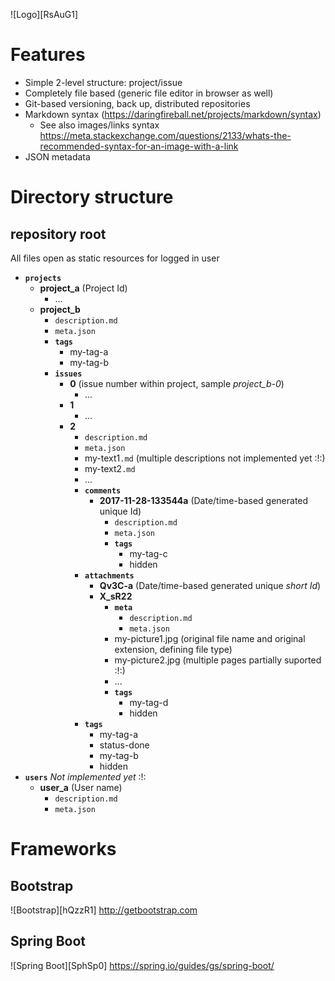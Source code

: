 ![Logo][RsAuG1]

# Features
* Simple 2-level structure: project/issue
* Completely file based (generic file editor in browser as well)
* Git-based versioning, back up, distributed repositories
* Markdown syntax (https://daringfireball.net/projects/markdown/syntax)
  * See also images/links syntax https://meta.stackexchange.com/questions/2133/whats-the-recommended-syntax-for-an-image-with-a-link
* JSON metadata

# Directory structure
## repository root
All files open as static resources for logged in user
* **`projects`**
    * **project_a** (Project Id)
        * ...
    * **project_b**
      * `description.md`
      * `meta.json`
      * **`tags`**
        * my-tag-a
        * my-tag-b
      * **`issues`**
         * **0** (issue number within project, sample _project_b-0_)
            * ...
         * **1**
            * ...
         * **2**
            * `description.md`
            * `meta.json`
            * my-text1`.md` (multiple descriptions not implemented yet :!:)
            * my-text2`.md`
            * ...
            * **`comments`**
                * **2017-11-28-133544a** (Date/time-based generated unique Id)
                    * `description.md`
                    * `meta.json`
                    * **`tags`**
                        * my-tag-c
                        * hidden
            * **`attachments`**
                * **Qv3C-a** (Date/time-based generated unique _short Id_)  
                * **X_sR22**
                    * **`meta`**
                        * `description.md`
                        * `meta.json`
                    * my-picture1.jpg (original file name and original extension, defining file type)
                    * my-picture2.jpg (multiple pages partially suported :!:)
                    * ...
                    * **`tags`**
                        * my-tag-d
                        * hidden
            * **`tags`**
                * my-tag-a
                * status-done
                * my-tag-b
                * hidden
* **`users`** *Not implemented yet* :!:
    * **user_a** (User name)
      * `description.md`
      * `meta.json`

# Frameworks
## Bootstrap
![Bootstrap][hQzzR1]
http://getbootstrap.com

## Spring Boot
![Spring Boot][SphSp0]
https://spring.io/guides/gs/spring-boot/

